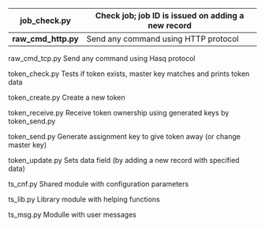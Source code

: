 |**job_check.py**    |  Check job; job ID is issued on adding a new record      |
|--------------------|----------------------------------------------------------|
|**raw_cmd_http.py** |  Send any command using HTTP protocol                    |

raw_cmd_tcp.py     Send any command using Hasq protocol

token_check.py     Tests if token exists, master key matches and prints token data 

token_create.py    Create a new token

token_receive.py   Receive token ownership using generated keys by token_send.py

token_send.py      Generate assignment key to give token away (or change master key)

token_update.py    Sets data field (by adding a new record with specified data)

ts_cnf.py          Shared module with configuration parameters

ts_lib.py          Library module with helping functions

ts_msg.py          Modulle with user messages
